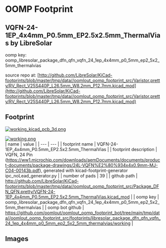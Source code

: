 # OOMP Footprint  
## VQFN-24-1EP_4x4mm_P0.5mm_EP2.5x2.5mm_ThermalVias  by LibreSolar  
  
oomp key: oomp_libresolar_package_dfn_qfn_vqfn_24_1ep_4x4mm_p0_5mm_ep2_5x2_5mm_thermalvias  
  
source repo at: [http://github.com/LibreSolar/KiCad-footprints/blob/master/tmp/data//oomlout_oomp_footprint_src/Varistor.pretty/RV_Rect_V25S440P_L26.5mm_W8.2mm_P12.7mm.kicad_mod](http://github.com/LibreSolar/KiCad-footprints/blob/master/tmp/data//oomlout_oomp_footprint_src/Varistor.pretty/RV_Rect_V25S440P_L26.5mm_W8.2mm_P12.7mm.kicad_mod)  
## Footprint  
  
[![working_kicad_pcb_3d.png](working_kicad_pcb_3d_600.png)](working_kicad_pcb_3d.png)  
  
[![working.png](working_600.png)](working.png)  
| name | value | 
| --- | --- | 
| footprint name | VQFN-24-1EP_4x4mm_P0.5mm_EP2.5x2.5mm_ThermalVias | 
| footprint description | VQFN, 24 Pin (https://ww1.microchip.com/downloads/aemDocuments/documents/product-documents/package-drawings/24L-VQFN%E2%80%934x4x0.9mm-MJ-C04-00143b.pdf), generated with kicad-footprint-generator ipc_noLead_generator.py | 
| number of pads | 39 | 
| github path | http://github.com/LibreSolar/KiCad-footprints/blob/master/tmp/data//oomlout_oomp_footprint_src/Package_DFN_QFN.pretty/VQFN-24-1EP_4x4mm_P0.5mm_EP2.5x2.5mm_ThermalVias.kicad_mod | 
| oomp key | oomp_libresolar_package_dfn_qfn_vqfn_24_1ep_4x4mm_p0_5mm_ep2_5x2_5mm_thermalvias | 
| oomp bot github | https://github.com/oomlout/oomlout_oomp_footprint_bot/tree/main/tmp/data//oomlout_oomp_footprint_src/footprints/libresolar_package_dfn_qfn_vqfn_24_1ep_4x4mm_p0_5mm_ep2_5x2_5mm_thermalvias/working | 
## Images  
